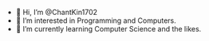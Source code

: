 - 👋 Hi, I’m @ChantKin1702
- 👀 I’m interested in Programming and Computers.
- 🌱 I’m currently learning Computer Science and the likes.

<!---
ChantKin1702/ChantKin1702 is a ✨ special ✨ repository because its `README.md` (this file) appears on your GitHub profile.
You can click the Preview link to take a look at your changes.
--->
